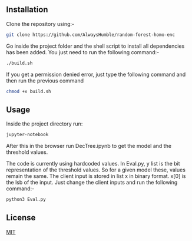 ## Installation
Clone the repository using:-
```bash
git clone https://github.com/AlwaysHumble/random-forest-homo-enc
```
Go inside the project folder and the shell script to install all dependencies has been added. You just need to run the following command:-

```bash
./build.sh
```
If you get a permission denied error, just type the following command and then run the previous command

```bash
chmod +x build.sh
```
## Usage
Inside the project directory run:
```bash
jupyter-notebook
```
After this in the browser run DecTree.ipynb to get the model and the threshold values.

The code is currently using hardcoded values. In Eval.py, y list is the bit representation of the threshold values. So for a given model these, values remain the same.
The client input is stored in list x in binary format. x[0] is the lsb of the input. Just change the client inputs and run the following command:-

```bash
python3 Eval.py
```

## License
[MIT](https://choosealicense.com/licenses/mit/)
